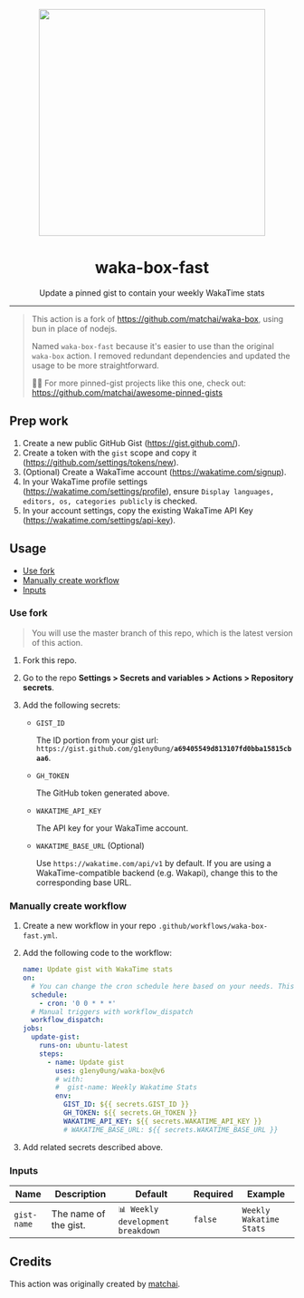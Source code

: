 <p align="center">
  <img width="400" src="https://user-images.githubusercontent.com/4658208/60469862-2e40bf00-9c2c-11e9-87f7-afe164648de4.png" />
</p>
<h1 align="center">waka-box-fast</h1>
<p align="center">Update a pinned gist to contain your weekly WakaTime stats</p>

---

> This action is a fork of <https://github.com/matchai/waka-box>, using bun in place of nodejs.
>
> Named `waka-box-fast` because it's easier to use than the original `waka-box` action.
> I removed redundant dependencies and updated the usage to be more straightforward.
>
> 📌✨ For more pinned-gist projects like this one, check out: <https://github.com/matchai/awesome-pinned-gists>

## Prep work

1. Create a new public GitHub Gist (<https://gist.github.com/>).
1. Create a token with the `gist` scope and copy it (<https://github.com/settings/tokens/new>).
1. (Optional) Create a WakaTime account (<https://wakatime.com/signup>).
1. In your WakaTime profile settings (<https://wakatime.com/settings/profile>), ensure `Display languages, editors, os, categories publicly` is checked.
1. In your account settings, copy the existing WakaTime API Key (<https://wakatime.com/settings/api-key>).

## Usage

- [Use fork](#use-fork)
- [Manually create workflow](#manually-create-workflow)
- [Inputs](#inputs)

### Use fork

> You will use the master branch of this repo, which is the latest version of this action.

1. Fork this repo.
1. Go to the repo **Settings > Secrets and variables > Actions > Repository secrets**.
1. Add the following secrets:

   - `GIST_ID`

     The ID portion from your gist url: `https://gist.github.com/g1eny0ung/`**`a69405549d813107fd0bba15815cbaa6`**.

   - `GH_TOKEN`

     The GitHub token generated above.

   - `WAKATIME_API_KEY`

     The API key for your WakaTime account.

   - `WAKATIME_BASE_URL` (Optional)

     Use `https://wakatime.com/api/v1` by default. If you are using a WakaTime-compatible backend (e.g. Wakapi), change this to the corresponding base URL.

### Manually create workflow

1. Create a new workflow in your repo `.github/workflows/waka-box-fast.yml`.
1. Add the following code to the workflow:

   ```yml
   name: Update gist with WakaTime stats
   on:
     # You can change the cron schedule here based on your needs. This will run daily at midnight.
     schedule:
       - cron: '0 0 * * *'
     # Manual triggers with workflow_dispatch
     workflow_dispatch:
   jobs:
     update-gist:
       runs-on: ubuntu-latest
       steps:
         - name: Update gist
           uses: g1eny0ung/waka-box@v6
           # with:
           #  gist-name: Weekly Wakatime Stats
           env:
             GIST_ID: ${{ secrets.GIST_ID }}
             GH_TOKEN: ${{ secrets.GH_TOKEN }}
             WAKATIME_API_KEY: ${{ secrets.WAKATIME_API_KEY }}
             # WAKATIME_BASE_URL: ${{ secrets.WAKATIME_BASE_URL }}
   ```

1. Add related secrets described above.

### Inputs

| Name        | Description           | Default                           | Required | Example                 |
| ----------- | --------------------- | --------------------------------- | -------- | ----------------------- |
| `gist-name` | The name of the gist. | `📊 Weekly development breakdown` | `false`  | `Weekly Wakatime Stats` |

## Credits

This action was originally created by [matchai](https://github.com/matchai).
